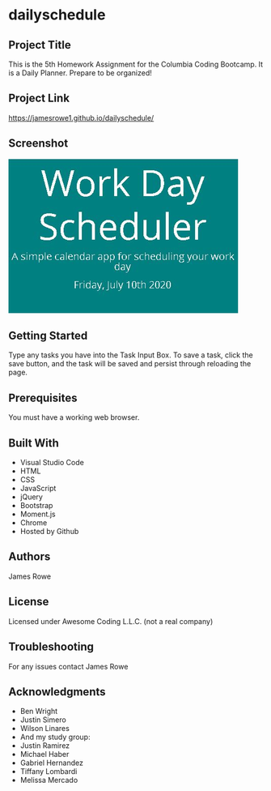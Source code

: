 # dailyschedule

## Project Title

This is the 5th Homework Assignment for the Columbia Coding Bootcamp. It is a Daily Planner. Prepare to be organized!

## Project Link

https://jamesrowe1.github.io/dailyschedule/

## Screenshot

![codequiz](./dailyschedule.jpg)

## Getting Started

Type any tasks you have into the Task Input Box. To save a task, click the save button, and the task will be saved and persist through reloading the page.

## Prerequisites

You must have a working web browser.

## Built With

- Visual Studio Code
- HTML
- CSS
- JavaScript
- jQuery
- Bootstrap
- Moment.js
- Chrome
- Hosted by Github

## Authors

James Rowe

## License

Licensed under Awesome Coding L.L.C. (not a real company)

## Troubleshooting

For any issues contact James Rowe

## Acknowledgments

- Ben Wright
- Justin Simero
- Wilson Linares
- And my study group:
- Justin Ramirez
- Michael Haber
- Gabriel Hernandez
- Tiffany Lombardi
- Melissa Mercado
